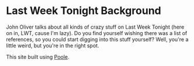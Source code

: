 # Last Week Tonight Background
John Oliver talks about all kinds of crazy stuff on Last Week Tonight (here on in, LWT, cause I'm lazy).  Do you find yourself wishing there was a list of references, so you could start digging into this stuff yourself?  Well, you're a little weird, but you're in the right spot.

This site built using [Poole](https://github.com/poole/poole).


